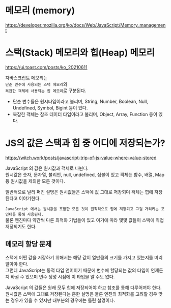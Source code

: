 # 메모리 (memory)

https://developer.mozilla.org/ko/docs/Web/JavaScript/Memory_management

# 스택(Stack) 메모리와 힙(Heap) 메모리

https://ui.toast.com/posts/ko_20210611

자바스크립트 메모리는  
`단순 변수에 사용되는 스택 메모리`와  
`복잡한 객체에 사용되는 힙 메모리`로 구분된다.

- 단순 변수들은 원시타입이라고 불리며, String, Number, Boolean, Null, Undefined, Symbol, Bigint 등이 있다.
- 복잡한 객체는 참조 데이터 타입이라고 불리며, Object, Array, Function 등이 있다.

# JS의 값은 스택과 힙 중 어디에 저장되는가?

https://witch.work/posts/javascript-trip-of-js-value-where-value-stored

JavaScript 의 값은 원시값과 객체로 나뉜다.  
원시값은 숫자, 문자열, 불리언, null, undefined, 심볼이 있고 객체는 함수, 배열, Map 등 원시값을 제외한 모든 것이다.

일반적으로 널리 퍼진 설명은 원시값들은 스택에 값 그대로 저장되며 객체는 힙에 저장된다고 이야기한다.

`JavaScript 에서는 원시값을 포함한 모든 것이 원칙적으로 힙에 저장되고 그걸 가리키는 포인터를 통해 사용된다.`  
물론 엔진마다 약간씩 다른 최적화 기법들이 있고 여기에 따라 몇몇 값들이 스택에 직접 저장되기도 한다.

## 메모리 할당 문제

스택에 어떤 값을 저장하기 위해서는 해당 값이 얼만큼의 크기를 가지고 있는지를 미리 알아야 한다.  
그런데 JavaScript는 동적 타입 언어이기 때문에 변수에 할당되는 값의 타입이 언제든지 바뀔 수 있으며 변수 생성 시점에 이 타입을 알 수도 없다.

JavaScript 의 값들은 원래 모두 힙에 저장되어야 하고 참조를 통해 다루어져야 한다.  
원시값은 스택에 그대로 저장된다는 흔한 설명은 물론 엔진의 최적화를 고려할 경우 맞는 경우가 있을 수 있지만 대부분의 경우에는 틀린 설명이다.
